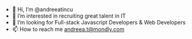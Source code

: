 - 👋 Hi, I’m @andreeatincu
- 👀 I’m interested in recruiting great talent in IT
- 💞️ I’m looking for Full-stack Javascript Developers & Web Developers
- 📫 How to reach me andreea.t@mondly.com

<!---
andreeatincu/andreeatincu is a ✨ special ✨ repository because its `README.md` (this file) appears on your GitHub profile.
You can click the Preview link to take a look at your changes.
--->
